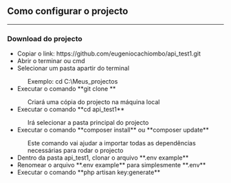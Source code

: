 ## Como configurar o projecto
---

### Download do projecto

<ul>
<li>Copiar o link: https://github.com/eugeniocachiombo/api_test1.git </li>
<li>Abrir o terminar ou cmd</li>
<li>Selecionar um pasta apartir do terminal</li>
    <ul type="none">
    <li>Exemplo: cd C:\Meus_projectos</li>
    </ul>
<li>Executar o comando **git clone <link copiado>** </li>
    <ul type="none">
    <li>Criará uma cópia do projecto na máquina local</li>
    </ul>
<li>Executar o comando **cd api_test1**</li>
    <ul type="none">
    <li>Irá selecionar a pasta principal do projecto</li>
    </ul>
<li>Executar o comando **composer install** ou **composer update**</li>
    <ul type="none">
    <li>Este comando vai ajudar a importar todas as dependências necessárias para rodar o projecto</li>
    </ul>
<li>Dentro da pasta api_test1, clonar o arquivo **.env example**</li>
<li>Renomear o arquivo **.env example** para simplesmente **.env**</li>
<li>Executar o comando **php artisan key:generate**</li>
</ul>

